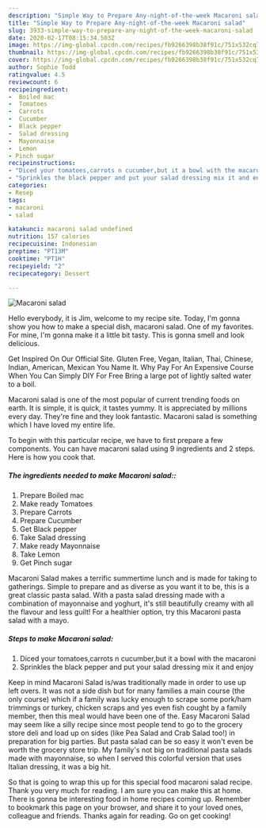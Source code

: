 ```yaml
---
description: "Simple Way to Prepare Any-night-of-the-week Macaroni salad"
title: "Simple Way to Prepare Any-night-of-the-week Macaroni salad"
slug: 3933-simple-way-to-prepare-any-night-of-the-week-macaroni-salad
date: 2020-02-17T08:15:34.503Z
image: https://img-global.cpcdn.com/recipes/fb9266398b38f91c/751x532cq70/macaroni-salad-recipe-main-photo.jpg
thumbnail: https://img-global.cpcdn.com/recipes/fb9266398b38f91c/751x532cq70/macaroni-salad-recipe-main-photo.jpg
cover: https://img-global.cpcdn.com/recipes/fb9266398b38f91c/751x532cq70/macaroni-salad-recipe-main-photo.jpg
author: Sophie Todd
ratingvalue: 4.5
reviewcount: 6
recipeingredient:
-  Boiled mac
-  Tomatoes
-  Carrots
-  Cucumber
-  Black pepper
-  Salad dressing
-  Mayonnaise
-  Lemon
- Pinch sugar
recipeinstructions:
- "Diced your tomatoes,carrots n cucumber,but it a bowl with the macaroni"
- "Sprinkles the black pepper and put your salad dressing mix it and enjoy"
categories:
- Resep
tags:
- macaroni
- salad

katakunci: macaroni salad undefined
nutrition: 157 calories
recipecuisine: Indonesian
preptime: "PT13M"
cooktime: "PT1H"
recipeyield: "2"
recipecategory: Dessert

---
```



![Macaroni salad](https://img-global.cpcdn.com/recipes/fb9266398b38f91c/751x532cq70/macaroni-salad-recipe-main-photo.jpg)

Hello everybody, it is Jim, welcome to my recipe site. Today, I'm gonna show you how to make a special dish, macaroni salad. One of my favorites. For mine, I'm gonna make it a little bit tasty. This is gonna smell and look delicious.

Get Inspired On Our Official Site. Gluten Free, Vegan, Italian, Thai, Chinese, Indian, American, Mexican You Name It. Why Pay For An Expensive Course When You Can Simply DIY For Free Bring a large pot of lightly salted water to a boil.

Macaroni salad is one of the most popular of current trending foods on earth. It is simple, it is quick, it tastes yummy. It is appreciated by millions every day. They're fine and they look fantastic. Macaroni salad is something which I have loved my entire life.


To begin with this particular recipe, we have to first prepare a few components. You can have macaroni salad using 9 ingredients and 2 steps. Here is how you cook that.

##### The ingredients needed to make Macaroni salad::

1. Prepare  Boiled mac
1. Make ready  Tomatoes
1. Prepare  Carrots
1. Prepare  Cucumber
1. Get  Black pepper
1. Take  Salad dressing
1. Make ready  Mayonnaise
1. Take  Lemon
1. Get Pinch sugar


Macaroni Salad makes a terrific summertime lunch and is made for taking to gatherings. Simple to prepare and as diverse as you want it to be, this is a great classic pasta salad. With a pasta salad dressing made with a combination of mayonnaise and yoghurt, it&#39;s still beautifully creamy with all the flavour and less guilt! For a healthier option, try this Macaroni pasta salad with a mayo. 

##### Steps to make Macaroni salad:

1. Diced your tomatoes,carrots n cucumber,but it a bowl with the macaroni
1. Sprinkles the black pepper and put your salad dressing mix it and enjoy


Keep in mind Macaroni Salad is/was traditionally made in order to use up left overs. It was not a side dish but for many families a main course (the only course) which if a family was lucky enough to scrape some pork/ham trimmings or turkey, chicken scraps and yes even fish cought by a family member, then this meal would have been one of the. Easy Macaroni Salad may seem like a silly recipe since most people tend to go to the grocery store deli and load up on sides (like Pea Salad and Crab Salad too!) in preparation for big parties. But pasta salad can be so easy it won&#39;t even be worth the grocery store trip. My family&#39;s not big on traditional pasta salads made with mayonnaise, so when I served this colorful version that uses Italian dressing, it was a big hit. 

So that is going to wrap this up for this special food macaroni salad recipe. Thank you very much for reading. I am sure you can make this at home. There is gonna be interesting food in home recipes coming up. Remember to bookmark this page on your browser, and share it to your loved ones, colleague and friends. Thanks again for reading. Go on get cooking!
